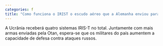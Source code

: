 ```yaml
---
categories: f
title: "Como funciona o IRIST o escudo aéreo que a Alemanha enviou para a Ucrânia"
---
```

A Ucrânia receberá quatro sistemas IRIS-T no total. Juntamente com mais armas enviadas pela Otan, espera-se que os militares do país aumentem a capacidade de defesa contra ataques russos.